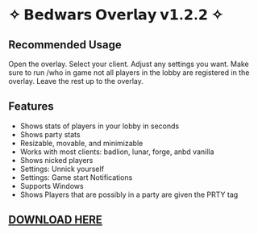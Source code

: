 # ✧ 𝗕𝗲𝗱𝘄𝗮𝗿𝘀 𝗢𝘃𝗲𝗿𝗹𝗮𝘆 𝘃𝟭.𝟮.𝟮 ✧
 ## Recommended Usage
 
 Open the overlay.  Select your client. Adjust any settings you want. Make sure to run /who in game not all players in the lobby are registered in the overlay. Leave the rest up to the overlay.
 
## Features

- Shows stats of players in your lobby in seconds
- Shows party stats
- Resizable, movable, and minimizable
- Works with most clients: badlion, lunar, forge, anbd vanilla
- Shows nicked players
- Settings: Unnick yourself
- Settings: Game start Notifications
- Supports Windows 
- Shows Players that are possibly in a party are given the PRTY tag

 ## [DOWNLOAD HERE](https://github.com/Chit321/bedwars-overlay-master)
